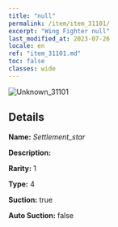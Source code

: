 ```yaml
---
title: "null"
permalink: /item/item_31101/
excerpt: "Wing Fighter null"
last_modified_at: 2023-07-26
locale: en
ref: "item_31101.md"
toc: false
classes: wide
---
```



 ![Unknown_31101](/images/item/Settlement_star_p.png)



## Details

 **Name:** *Settlement_star* 

 **Description:** 

 **Rarity:** 1 

 **Type:** 4 

 **Suction:** true 

 **Auto Suction:** false 


